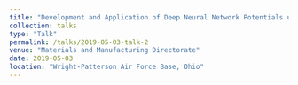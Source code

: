 ```yaml
---
title: "Development and Application of Deep Neural Network Potentials using Data from Density Functional Theory Calculations"
collection: talks
type: "Talk"
permalink: /talks/2019-05-03-talk-2
venue: "Materials and Manufacturing Directorate"
date: 2019-05-03
location: "Wright-Patterson Air Force Base, Ohio"
---
```

